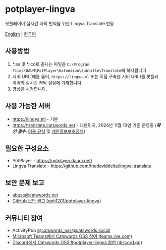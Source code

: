 # potplayer-lingva
팟플레이어 실시간 자막 번역을 위한 Lingva Translate 연동

[English](README.md) | [한국어](README_KO.md)

## 사용방법
1. *.as 및 *.ico로 끝나는 파일을 `C:\Program Files\DAUM\PotPlayer\Extension\Subtitle\Translate`에 복사합니다.
2. 서버 URL(예를 들어, `https://lingva.ml` 또는 직접 구축한 서버 URL)를 팟플레이어의 실시간 자막 설정에 기재합니다.
3. 영상을 시청합니다.

## 사용 가능한 서버
- https://lingva.ml - 기본
- https://translate.catswords.net - 대한민국, 2024년 11월 10일 기준 운영중 (***확인 필수***: [이용 규칙](https://policy.catswords.social/site_extended_description.html) 및 [개인정보보호정책](https://policy.catswords.social/site_terms.html))

## 필요한 구성요소
- PotPlayer - https://potplayer.daum.net/
- Lingva Translate - https://github.com/thedaviddelta/lingva-translate

## 보안 문제 보고
- abuse@catswords.net
- [GitHub 보안 권고 (gnh1201/potplayer-lingva)](https://github.com/gnh1201/potplayer-lingva/security)

## 커뮤니티 참여
- ActivityPub [@catswords_oss@catswords.social](https://catswords.social/@catswords_oss)
- [Microsoft Teams에서 Catswords OSS 참여 (teams.live.com)](https://teams.live.com/l/community/FEACHncAhq8ldnojAI)
- [Discord에서 Catswords OSS #potplayer-lingva 참여 (discord.gg)](https://discord.gg/zmQW5MtjcC)
